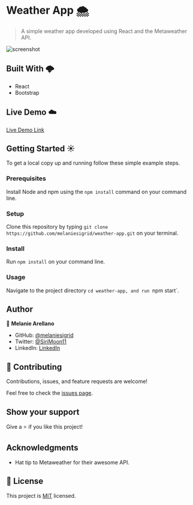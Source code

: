 # Weather App :cloud_with_snow:

> A simple weather app developed using React and the Metaweather API.

![screenshot](./weather_app.gif)

## Built With 🌩️

- React
- Bootstrap

## Live Demo ☁️

[Live Demo Link](https://melaniesigrid.github.io/weather-app/)


## Getting Started ☀️

To get a local copy up and running follow these simple example steps.

### Prerequisites
Install Node and npm using the `npm install` command on your command line.

### Setup
Clone this repository by typing `git clone https://github.com/melaniesigrid/weather-app.git` on your terminal.

### Install
Run `npm install` on your command line.

### Usage
Navigate to the project directory `cd weather-app, and run `npm start`.


## Author

👤 **Melanie Arellano**

- GitHub: [@melaniesigrid](https://github.com/melaniesigrid)
- Twitter: [@SiriMoon11](https://twitter.com/SiriMoon11)
- LinkedIn: [LinkedIn](https://www.linkedin.com/in/melaniesigrid/)

## 🤝 Contributing

Contributions, issues, and feature requests are welcome!

Feel free to check the [issues page](../../issues/).

## Show your support

Give a ⭐️ if you like this project!

## Acknowledgments

- Hat tip to Metaweather for their awesome API.

## 📝 License

This project is [MIT](./MIT.md) licensed.
